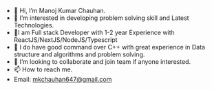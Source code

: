- 👋 Hi, I’m Manoj Kumar Chauhan.
- 👀 I’m interested in developing problem solving skill and Latest Technologies.
- 🌿I am Full stack Developer with 1-2 year Experience with ReactJS/NextJS/NodeJS/Typescript
- 🌱 I do have good command over C++ with great experience in Data structure and algorithms and problem solving.
- 💞️ I’m looking to collaborate and join team if anyone interested.
- 📫 How to reach me.
-  Email: mkchauhan647@gmail.com

<!---
mkchauhan647/mkchauhan647 is a ✨ special ✨ repository because its `README.md` (this file) appears on your GitHub profile.
You can click the Preview link to take a look at your changes.
--->

